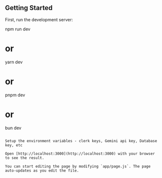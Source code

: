 ## Getting Started

First, run the development server:

npm run dev
# or
yarn dev
# or
pnpm dev
# or
bun dev
```

Setup the environment variables - clerk keys, Gemini api key, Database key, etc

Open [http://localhost:3000](http://localhost:3000) with your browser to see the result.

You can start editing the page by modifying `app/page.js`. The page auto-updates as you edit the file.

